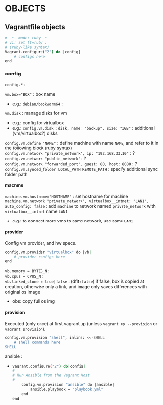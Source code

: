 # OBJECTS

## Vagrantfile objects

```bash
# -*- mode: ruby -*-
# vi: set ft=ruby :
# (ruby-like syntax)
Vagrant.configure("2") do |config|
	# configs here
end
```

### config
`config.*` :  

`vm.box="BOX"` : box name
*	e.g.: `debian/bookworm64` : 

`vm.disk` : manage disks for vm 
*	e.g.: config for virtualbox
*	e.g.: `config.vm.disk :disk, name: "backup", size: "1GB"` : additional (vm/virtualbox?) disks  

`config.vm.define "NAME"` : define machine with name `NAME`, and refer to it in the following block (ruby syntax)    
`config.vm.network "private_network", ip: "192.168.33.10"` : ?  
`config.vm.network "public_network"` : ?  
`config.vm.network "forwarded_port", guest: 80, host: 8080` : ?  
`config.vm.synced_folder LOCAL_PATH REMOTE_PATH` : specify additional sync folder path  

#### machine

`machine.vm.hostname="HOSTNAME"` : set hostname for machine  
`machine.vm.network "private_network", virtualbox__intnet: "LAN1", auto_config: false` : add `machine` to network named `private_network` with `virtualbox__intnet` name `LAN1`    
*	e.g.: to connect more vms to same network, use same `LAN1`


#### provider
Config vm provider, and hw specs.  

```bash
config.vm.provider "virtualbox" do |vb| 
	# provider configs here
end
```

`vb.memory = BYTES_N` :  
`vb.cpus = CPUS_N` :  
`vb.linked_clone = true|false` : (dflt=`false`) if false, box is copied at creation, otherwise only a link, and image only saves differences with original os image  
*	obs: copy full os img

#### provision
Executed (only once) at first vagrant up (unless `vagrant up --provision` or `vagrant provision`).  

```bash
config.vm.provision "shell", inline: <<-SHELL
	# shell commands here
SHELL  
```

ansible :
*	```bash
	Vagrant.configure("2") do|config|
	#
	# Run Ansible from the Vagrant Host
	#
	   	config.vm.provision "ansible" do |ansible|
			ansible.playbook = "playbook.yml"
		end
	end
	```
